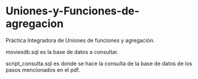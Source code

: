 # Uniones-y-Funciones-de-agregacion
Práctica Integradora de Uniones de funciones y agregación.

moviesdb.sql es la base de datos a consultar.


script_consulta.sql es donde se hace la consulta de la base de datos de los pasos mencionados en el pdf.
